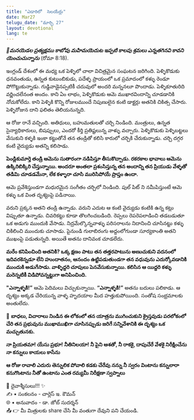 ```yaml
---
title: "ఎడారిలో  సెలయేర్లు"
date: Mar27
telugu_date: "మార్చి 27"
layout: devotional
lang: te
---
```


***📖మనయెడల ప్రత్యక్షము కాబోవు మహిమయెదుట ఇప్పటి కాలపు శ్రమలు ఎన్నతగినవి కావని యెంచుచున్నాను***
 (రోమా 8:18). 

ఇంగ్లండ్ దేశంలో ఈ మధ్య ఒక పెళ్ళిలో చాలా విచిత్రమైన సంఘటన జరిగింది. పెళ్ళికొడుకు ధనవంతుడు, ఉన్నత కుటుంబికుడు, పదేళ్ళ ప్రాయంలో ఒక ప్రమాదంలో కళ్ళు రెండూ పోగొట్టుకున్నాడు. గుడ్డివాడైనప్పటికీ చదువులో అందరి మన్ననలూ పొందాడు. పెళ్ళికూతురిది వర్ణించలేనంత అందం. కాని ఏం లాభం, పెళ్ళికొడుకు ఆమె ముఖారవిందాన్ని చూడడానికి నోచుకోలేదు. కాని పెళ్ళికి కొన్ని రోజులముందే నిపుణులైన కంటి డాక్టర్లు అతనికి చికిత్స చేసారు. పెళ్ళిరోజున దాని ఫలితం తెలియనున్నది.

ఆ రోజు రానే వచ్చింది. అతిధులు, బహుమతులతో చర్చి నిండింది. మంత్రులు, ఉన్నత సైన్యాధికారులు, బిషప్పులు, ఎందరో కీర్తి ప్రతిష్టలున్న వాళ్ళు వచ్చారు. పెళ్ళికొడుకు పెళ్ళిబట్టలు వేసుకుని కళ్ళకి ఇంకా కట్టుతోనే తన తండ్రితో కలిసి కారులో చర్చికి చేరుకున్నాడు. చర్చి దగ్గర కంటి వైద్యుడు అతన్ని కలిసాడు.

**పెండ్లికుమార్తె తండ్రి ఆమెను సుతారంగా నడిపిస్తూ తీసుకొచ్చాడు. రకరకాల భావాలు ఆమెను ఉక్కిరిబిక్కిరి చేస్తున్నాయి. అందరూ అంతలా ప్రశంసిస్తున్న తన అందాన్ని తన ప్రియుడు వేళ్ళతో తడిమి చూడడమేనా, లేక కళ్ళారా చూసి మురిసిపోయే ప్రాప్తం ఉందా.**

ఆమె ప్రవేశిస్తుండగా మధురమైన సంగీతం చర్చిలో నిండింది. పుల్ పిట్ ని నమీపిస్తుంటే ఆమె కళ్ళు ఒక వింత దృశ్యంపై పడినాయి.
 
వరుని ప్రక్కన అతని తండ్రి ఉన్నాడు. వరుని ఎదుట ఆ కంటి వైద్యుడు కంటికి ఉన్న కట్లు విప్పుతూ ఉన్నాడు. చివరికట్టు కూడా తొలగించబడింది. రెప్పలు రెపరెపలాడించి తడబడుతూ ఒక అడుగు ముందుకి వేసాడు. నిద్రమేల్కొన్నవాళ్ళు పరిసరాలను నిదానించి చూసినట్టు కళ్ళు చికిలించి ముందుకు చూసాడు. పైనుండి గులాబిరంగు అద్దంలోగుండా సూర్యకాంతి అతని ముఖంపై పడుతున్నది. అయితే అతను దానివంక చూడలేదు.

**మరేం కనిపించింది అతనికి? ఒక్క క్షణం పాటు తన తత్తరపాటును అణుచుకుని వదనంలో ఇదివరకెన్నడూ లేని హుందాతనం, ఆనందం ఉట్టిపడుతుండగా తన వధువును ఎదుర్కోవడానికి ముందుకి అడుగేసాడు. వాళ్ళిద్దరి చూపులు పెనవేసుకున్నాయి. కలిసిన ఆ యిద్దరి కళ్ళు మరెన్నటికీ విడిపోవన్నట్టుగా అనిపించింది.**

**"ఎన్నాళ్ళకి!”** ఆమె పెదిమలు విచ్చుకున్నాయి. **“ఎన్నాళ్ళకి!”** అతను బదులు పలికాడు. ఆ దృశ్యం అక్కడ చేరియున్న వాళ్ళ హృదయాల మీద హత్తుకుపోయింది. సంతోష సంభ్రమాలకు అంతులేదు.

🔺 **బాధలు, విచారాలు నిండిన ఈ లోకంలో తన యాత్రను ముగించుకుని క్రైస్తవుడు పరలోకంలో చేరి తన ప్రభువును ముఖాముఖిగా చూసినప్పుడు జరిగే సన్నివేశానికి ఈ దృశ్యం ఒక మచ్చుతునకు.**

**నా ప్రియతమా! యేసు ప్రభూ! నీతినిలయా! నీ పైని ఆశతో, నీ రాకకై, దాపుచేరే వేళకై నిరీక్షించేను నా కన్నులు కాయలు కాసేను**

**ఆ రోజు రావాలి ఎదురు తెన్నులిక పోవాలి కడకు చేరేవు నన్ను  నీ స్వరం వింటాను కన్నులారా కనుగొంటాను నీతో ఉంటాను ఎంత రమ్యమీ నిరీక్షణా స్వప్నాలు**


<div class="blessing">🙏 <span class="bless-text">దైవాశ్శీసులు!!!</span> ✨</div>

<div class="credit">✍️ <span class="credit-text">▪ సంకలనం - చార్లెస్ ఇ. కౌమన్</span></div>
<div class="credit">🌐 <span class="credit-text">▪ అనువాదం - డా. జోబ్ సుదర్శన్</span></div>


<div class="share">📤 👉 <span class="share-text">మీ మిత్రులకు share చేసి మీ వంతుగా దేవుని పని చేయండి.</span></div>
